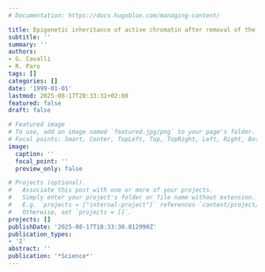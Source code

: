 ```yaml
---
# Documentation: https://docs.hugoblox.com/managing-content/

title: Epigenetic inheritance of active chromatin after removal of the main transactivator
subtitle: ''
summary: ''
authors:
- G. Cavalli
- R. Paro
tags: []
categories: []
date: '1999-01-01'
lastmod: 2025-08-17T20:33:31+02:00
featured: false
draft: false

# Featured image
# To use, add an image named `featured.jpg/png` to your page's folder.
# Focal points: Smart, Center, TopLeft, Top, TopRight, Left, Right, BottomLeft, Bottom, BottomRight.
image:
  caption: ''
  focal_point: ''
  preview_only: false

# Projects (optional).
#   Associate this post with one or more of your projects.
#   Simply enter your project's folder or file name without extension.
#   E.g. `projects = ["internal-project"]` references `content/project/deep-learning/index.md`.
#   Otherwise, set `projects = []`.
projects: []
publishDate: '2025-08-17T18:33:30.812990Z'
publication_types:
- '2'
abstract: ''
publication: '*Science*'
---
```

